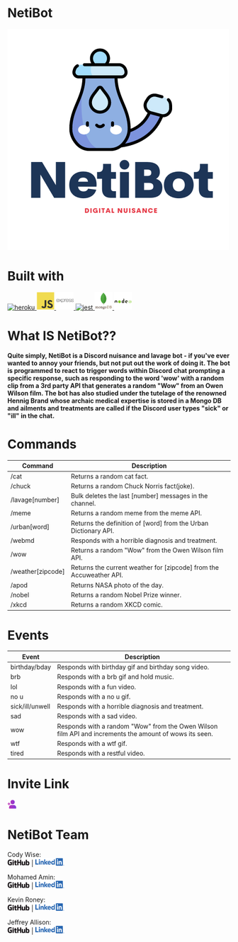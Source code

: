 # NetiBot
![NetiBot Icon](./public/icon.png)

# Built with

<p align="left"> <a href="https://heroku.com" target="_blank" rel="noreferrer"> <img src="https://www.vectorlogo.zone/logos/heroku/heroku-icon.svg" alt="heroku" width="40" height="40"/> </a> <a href="https://developer.mozilla.org/en-US/docs/Web/JavaScript" target="_blank" rel="noreferrer"> <img src="https://raw.githubusercontent.com/devicons/devicon/master/icons/javascript/javascript-original.svg" alt="javascript" width="40" height="40"/> </a> <a href="https://expressjs.com" target="_blank" rel="noreferrer"> <img src="https://raw.githubusercontent.com/devicons/devicon/master/icons/express/express-original-wordmark.svg" alt="express" width="40" height="40"/> </a> <a href="https://jestjs.io" target="_blank" rel="noreferrer"> <img src="https://www.vectorlogo.zone/logos/jestjsio/jestjsio-icon.svg" alt="jest" width="40" height="40"/> </a> <a href="https://www.mongodb.com/" target="_blank" rel="noreferrer"> <img src="https://raw.githubusercontent.com/devicons/devicon/master/icons/mongodb/mongodb-original-wordmark.svg" alt="mongodb" width="40" height="40"/> </a> <a href="https://nodejs.org" target="_blank" rel="noreferrer"> <img src="https://raw.githubusercontent.com/devicons/devicon/master/icons/nodejs/nodejs-original-wordmark.svg" alt="nodejs" width="40" height="40"/> </a> </p>



# What IS NetiBot??  
**Quite simply, NetiBot is a Discord nuisance and lavage bot - if you've ever wanted to annoy your friends, but not put out the work of doing it. The bot is programmed to react to trigger words within Discord chat prompting a specific response, such as responding to the word 'wow' with a random clip from a 3rd party API that generates a random "Wow" from an Owen Wilson film. The bot has also studied under the tutelage of the renowned Hennig Brand whose archaic medical expertise is stored in a Mongo DB and ailments and treatments are called if the Discord user types "sick" or "ill" in the chat.**

# Commands
Command|Description
--- | ---
/cat|Returns a random cat fact.
/chuck|Returns a random Chuck Norris fact(joke).
/lavage[number]|Bulk deletes the last [number] messages in the channel.
/meme|Returns a random meme from the meme API.
/urban[word]|Returns the definition of [word] from the Urban Dictionary API.
/webmd|Responds with a horrible diagnosis and treatment.
/wow|Returns a random "Wow" from the Owen Wilson film API.
/weather[zipcode]|Returns the current weather for [zipcode] from the Accuweather API.
/apod|Returns NASA photo of the day.
/nobel|Returns a random Nobel Prize winner.
/xkcd|Returns a random XKCD comic.

# Events
Event|Description
--- | ---
birthday/bday|Responds with birthday gif and birthday song video.
brb|Responds with a brb gif and hold music.
lol|Responds with a fun video.
no u|Responds with a no u gif.
sick/ill/unwell|Responds with a horrible diagnosis and treatment.
sad|Responds with a sad video.
wow|Responds with a random "Wow" from the Owen Wilson film API and increments the amount of wows its seen.
wtf|Responds with a wtf gif.
tired|Responds with a restful video.

# Invite Link <br> 
<a href="https://discord.com/api/oauth2/authorize?client_id=997611125887733923&permissions=8&scope=bot%20applications.commands"><img src="./public/invite.png" width="20"/></a>

# NetiBot Team

Cody Wise: <br>
<a href="https://github.com/Cody-Wise"><img src="./public/GitHub_Logo.png" width="50"/></a> | <a href="https://www.linkedin.com/in/codywise/"><img src="./public/LI-Logo.png" width="65" height="17"/></a>

Mohamed Amin: <br>
<a href="https://github.com/taha-amin"><img src="./public/GitHub_Logo.png" width="50"/></a> | <a href="https://www.linkedin.com/in/mohaamin/
"><img src="./public/LI-Logo.png" width="65" height="17"/></a>

Kevin Roney: <br>
<a href="https://github.com/Kevin-Roney"><img src="./public/GitHub_Logo.png" width="50"/></a> | <a href="https://www.linkedin.com/in/kevin-roney/"><img src="./public/LI-Logo.png" width="65" height="17"/></a>

Jeffrey Allison: <br>
<a href="https://github.com/JeffreyAllison"><img src="./public/GitHub_Logo.png" width="50"/></a> | <a href="https://www.linkedin.com/in/jeffrey-m-allison/"><img src="./public/LI-Logo.png" width="65" height="17"/></a>